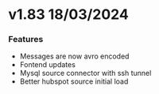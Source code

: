 # v1.83 18/03/2024

### Features

- Messages are now avro encoded
- Fontend updates
- Mysql source connector with ssh tunnel
- Better hubspot source initial load
